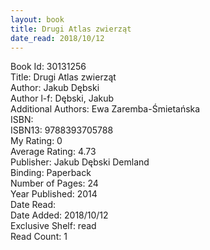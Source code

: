 ```yaml
---
layout: book
title: Drugi Atlas zwierząt
date_read: 2018/10/12
---
```


Book Id: 30131256<br />
Title: Drugi Atlas zwierząt<br />
Author: Jakub Dębski<br />
Author l-f: Dębski, Jakub<br />
Additional Authors: Ewa Zaremba-Śmietańska<br />
ISBN: <br />
ISBN13: 9788393705788<br />
My Rating: 0<br />
Average Rating: 4.73<br />
Publisher: Jakub Dębski Demland<br />
Binding: Paperback<br />
Number of Pages: 24<br />
Year Published: 2014<br />
Date Read: <br />
Date Added: 2018/10/12<br />
Exclusive Shelf: read<br />
Read Count: 1<br />


